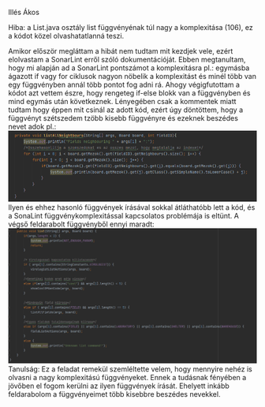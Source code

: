 Illés Ákos

Hiba: a List.java osztály list függvényénak túl nagy a komplexitása (106), ez a kódot közel olvashatatlanná teszi.

Amikor először megláttam a hibát nem tudtam mit kezdjek vele, ezért elolvastam a SonarLint erről szóló dokumentációját.
Ebben megtanultam, hogy mi alapján ad a SonarLint pontszámot a komplexitásra pl.: egymásba ágazott if vagy for ciklusok nagyon nöbelik a komplexitást és minél több van egy függvényben annál több pontot fog adni rá.
Ahogy végigfutottam a kódot azt vettem észre, hogy rengeteg if-else blokk van a függvényben és mind egymás után következnek. Lényegében csak a kommentek miatt tudtam hogy éppen mit csinál az adott kód, ezért úgy döntöttem, hogy a függvényt szétszedem tzöbb kisebb függvényre és ezeknek beszédes nevet adok pl.:
![](SonarLint_list_osztaly_komplexitas_csokkentes_egy_fuggveny.png)
Ilyen és ehhez hasonló függvények írásával sokkal átláthatóbb lett a kód, és a SonaLint függvénykomplexitással kapcsolatos problémája is eltünt.
A végső feldarabolt függvényből ennyi maradt:
![](SonarLint_list_osztaly_komplexitas_csokkentes_vegeredmeny.png)
Tanulság: Ez a feladat remekül szemléltette velem, hogy mennyire nehéz is olvasni a nagy komplexitású függvényeket. Ennek a tudásnak fényében a jövőben el fogom kerülni az ilyen függvények írását. Ehelyett inkább feldarabolom a függvényeimet több kisebbre beszédes nevekkel.